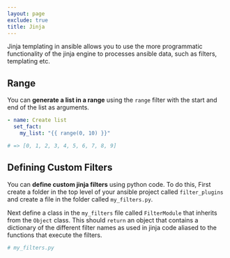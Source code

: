 ```yaml
---
layout: page
exclude: true
title: Jinja
---
```


Jinja templating in ansible allows you to use the more programmatic functionality of the jinja engine to processes ansible data, such as filters, templating etc.

## Range

You can **generate a list in a range** using the `range` filter with the start and end of the list as arguments.
```yaml
- name: Create list
  set_fact:
    my_list: "{{ range(0, 10) }}"

# => [0, 1, 2, 3, 4, 5, 6, 7, 8, 9]
```

## Defining Custom Filters

You can **define custom jinja filters** using python code. To do this, First create a folder in the top level of your ansible project called `filter_plugins` and create a file in the folder called `my_filters.py`.

Next define a class in the `my_filters` file called `FilterModule` that inherits from the `Object` class. This should `return` an object that contains a dictionary of the different filter names as used in jinja code aliased to the functions that execute the filters.

```py
# my_filters.py

```
<!--stackedit_data:
eyJoaXN0b3J5IjpbNzAwMDczNjU5LDExNTIzMDc5NjQsMTU4Mz
U0MDUxOCwtMTg1NTAyMjI0N119
-->